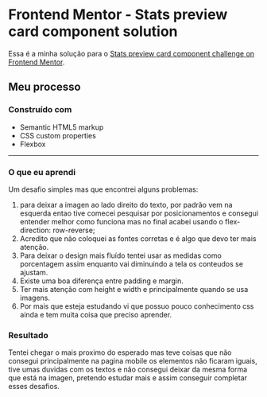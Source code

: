 # Frontend Mentor - Stats preview card component solution

Essa é a minha solução para o  [Stats preview card component challenge on Frontend Mentor](https://www.frontendmentor.io/challenges/stats-preview-card-component-8JqbgoU62). 



## Meu processo

### Construído com

- Semantic HTML5 markup
- CSS custom properties
- Flexbox

****

### O que eu aprendi

Um desafio simples mas que encontrei alguns problemas: 

1. para deixar a imagen ao lado direito do texto, por padrão vem na esquerda entao tive comecei pesquisar por posicionamentos e consegui entender melhor como funciona mas no final acabei usando o flex-direction: row-reverse;
2. Acredito que não coloquei as fontes corretas e é algo que devo ter mais atenção.
3. Para deixar o design mais fluído tentei usar as medidas como porcentagem assim enquanto vai diminuindo a tela os conteudos se ajustam.
4. Existe uma boa diferença entre padding e margin.
5. Ter mais atenção com height e width e principalmente quando se usa imagens.
6. Por mais que esteja estudando vi que possuo pouco conhecimento css ainda e tem muita coisa que preciso aprender.


### Resultado

Tentei chegar o mais proximo do esperado mas teve coisas que não consegui principalmente na pagina mobile os elementos não ficaram iguais, tive umas duvidas com os textos e não consegui deixar da mesma forma que está na imagen, pretendo estudar mais e assim conseguir completar esses desafios.


